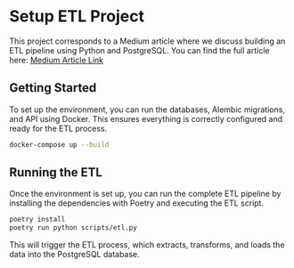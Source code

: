 # Setup ETL Project

This project corresponds to a Medium article where we discuss building an ETL pipeline using Python and PostgreSQL. You can find the full article here: [Medium Article Link]()

## Getting Started

To set up the environment, you can run the databases, Alembic migrations, and API using Docker. This ensures everything is correctly configured and ready for the ETL process.

```bash
docker-compose up --build
```

## Running the ETL

Once the environment is set up, you can run the complete ETL pipeline by installing the dependencies with Poetry and executing the ETL script.

```bash
poetry install
poetry run python scripts/etl.py
```

This will trigger the ETL process, which extracts, transforms, and loads the data into the PostgreSQL database.
